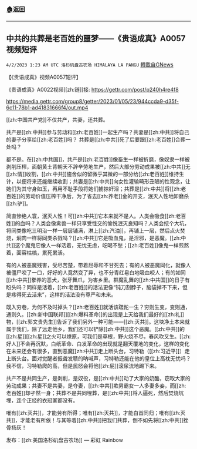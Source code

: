 ###  [:house:返回](README.md)
---


## 中共的共葬是老百姓的噩梦——《贵语成真》A0057视频短评
`4/2/2023 1:23 AM UTC 洛杉矶盘古农场 HIMALAYA LA PANGU` [轉載自GNews](https://gnews.org/articles/1066104)

【《贵语成真》视频A0057短评】



《贵语成真》A0022视频[[zh:链]]接:  https://gettr.com/post/p240h4re4f8

https://media.gettr.com/group8/getter/2023/01/05/23/944ccda9-d35f-6c11-78b1-ad41831666f4/out.mp4


[[zh:中国共产党]]不仅共产，共妻，还共葬。

共产是[[zh:中共]]参与劳动和[[zh:老百姓]]一起生产吗？共妻是[[zh:中共]]将自己的妻子分享给[[zh:老百姓]]吗？
共葬是[[zh:中共]]死了后要跟[[zh:老百姓]]合葬一处吗？

都不是。在[[zh:中共国]]，共产是[[zh:老百姓]]像畜生一样被折磨，像奴隶一样被剥削压榨，面朝黄土背朝天不辞辛劳地生产，然后大部分劳动成果被[[zh:中共]]无[[zh:情]]收割，[[zh:中共]]施舍似的留微乎其微的一部分给[[zh:老百姓]]维持生计，以便将来还能继续收割；共妻是[[zh:中共]]向女性灌输畸形丑陋的性观念，让她们为其守身如玉，再用不耻手段将她们掳掠奸淫；共葬是[[zh:中共]]将[[zh:老百姓]]的劳动价值压榨干净后，为了省去[[zh:养老]]金的开支，泯灭人性地卸磨杀[[zh:驴]]。

简直惨绝人寰，泯灭人性！可[[zh:中共]]它本来就不是人。人类会吸食[[zh:老百姓]]的血吗？人类会像禽兽一样只享受性交的愉悦泯灭良知吗？人类会挖个大坑，将同类像吃三明治一样一层层铺满，淋上[[zh:汽油]]，再铺上一层，然后点火焚烧，焖肉一样将同类杀戮吗？[[zh:中共]]它是吸血鬼，是淫邪，是恶魔。[[zh:中共]]这个魔鬼它像人一样活着，无忧无虑，吃喝不愁；[[zh:老百姓]]像鬼一样煎熬着，面容枯槁，累死累活。

有的人被恶魔残害，受尽苦楚，带着屈辱和不甘死去；有的人被恶魔同化，就像人被僵尸咬了一口，好好的人竟然变了异，也不分青红皂白地吸血咬人；有的如同[[zh:中共]]豢养的恶犬，张牙舞爪，为害乡里。群魔乱舞的[[zh:中共国]]的日子有盼头吗？同样是活着，[[zh:老百姓]]的活法更像“钝刀割脖子，脑袋掉不下来，但是疼得死去活来”，这样的活法没有尊严和未来。

既入穷巷，为何不及时掉头？[[zh:老百姓]]就活该蹉跎一生？穷则生变，变则通，通则久。[[zh:新中国联邦]][[zh:爆料革命]]的出现是上天给我们最好的[[zh:礼]]物，[[zh:郭文贵先生]]告诉了我们另外一种可能——[[zh:灭共]]。这块净土本来就属于我们，除了远走他乡，我们还可以铲除[[zh:中共]]这个恶魔。[[zh:中共]]的[[zh:星]][[zh:星]]之火可以燎原，可我们是草根，野火烧不尽，春风吹又生。[[zh:好人]]不会再沉默，白纸革命、白发革命的出现就是翻天覆地的变化，这样的变化在未来还会有很多，直到恶魔[[zh:中共]]走上断头台，习特勒（[[zh:习近平]]）走上断头台。面对觉醒者振聋发聩的呐喊声，习特勒还能在他的皇位上高枕无忧吗？我不信，习特勒爬的高，但是民怒会将他[[zh:屁]]滚尿流地踢下来。

共产不是共同生产，是剥削，是奴役，是[[zh:中共]]动了大家的奶酪，窃取大家的劳动成果；共妻不是共妻，是夺妻，[[zh:中共]]欺男霸女一人多妻多妾，而[[zh:老百姓]]却孑然一身；共葬不是共同埋葬，是[[zh:中共]]将人逼死，然后焚烧坑埋，连个正经的衣冠冢都没有。

唯有[[zh:灭共]]，才能劳有所得；唯有[[zh:灭共]]，才能白首同归；唯有[[zh:灭共]]，才能老有所依！与其等着[[zh:中共]]把我们共葬，倒不如先将[[zh:中共]]挫骨扬灰！

发布：[[zh:美国洛杉矶盘古农场]] — 彩虹 Rainbow

